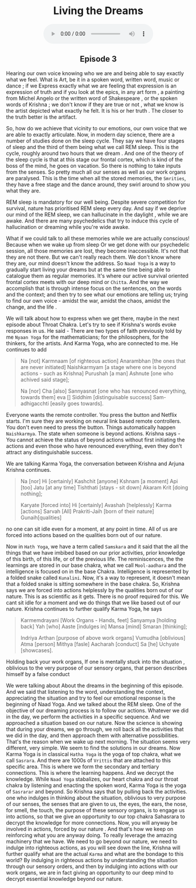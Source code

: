 <center><h1>Living the Dreams </h1></center>
<center>
<figure>
    <audio
       controls
       src="./livingTheDreams.mp3">
          Your browser does not support the
          <code>audio</code> element.
    </audio>
</figure>
<h2>Episode 3</h2>
</center>

Hearing our own voice knowing who we are and being able to say exactly what we feel.  What is Art, be it in a spoken word,  written word,  music or dance ; if we Express exactly what we are feeling that expression is an expression of truth and if you look at the epics,  in any art form , a  painting from Michel Angelo or the written word of Shakespeare , or the spoken words of Krishna ; we don't know if they are true or not , what we know is the artist depicted what exactly he felt.   It is his or her truth . The closer to the truth better is the artifact. 

So, how do we achieve that vicinity to our emotions,  our own voice that we are able to exactly articulate. Now, in modern day science, there are a number of studies done on the sleep cycle. They say we have four stages of sleep and the third of them being what we call REM sleep. This is the cycle,  roughly around two hours that we dream . And one of the theory of the sleep cycle is that at this stage our frontal cortex,  which is kind of the boss of the mind, he goes on vacation. So there is nothing to take inputs from the senses. So pretty much all our senses as well as our work organs  are paralysed. This is the time when all the stored memories, the `Smrities`, they have a free stage and the dance around, they swirl around to show you what they are. 

REM sleep is mandatory for our well being. Despite severe competition for survival, nature has prioritised REM sleep every day. And say if we deprive our mind of the REM sleep, we can hallucinate in the daylight , while we are awake. And there are many psychedelics that try to induce this cycle of hallucination or dreaming while you're wide awake.  

What if we could talk to all these memories while we are actually conscious!  Because when we wake up from sleep Or we get done with our psychedelic session, all those memories are lost, they become inaccessible. It's not that they are not there. But we can't really reach them. We don't know where they are, our mind doesn't know the address. So `Naad Yoga` is a  way to gradually start living your dreams but at the same time being able to catalogue them as regular memories. It's where our active survival oriented frontal cortex meets with our deep mind or `Chitta`. And the way we accomplish that is through intense focus on the sentences,  on the words and the context;  and then try to see  what our emotions are telling us;  trying to find our own voice - amidst the war,  amidst the chaos,  amidst the change,  and the life .

We will talk about how to express when we get there,  maybe in the next episode about Throat Chakra.  Let's try to see if Krishna's words evoke responses in us. He said - There are two types of faith previously told by me `Nyaan Yoga` for the mathematicians;  for the philosophers,  for the thinkers, for the artists. And Karma Yoga, who are connected to me. He  continues to add 

>Na [not] Karmnaam [of righteous action] Anarambhan [the ones that are never initiated] Naishkarmyam [a stage where one is beyond actions - such as Krishna] Purushah [a man] Ashnute [one who achived said stage];
>
>Na [nor] Cha [also] Sannyasnat [one who has renounced everything, towards them] eva [] Siddhim [distinguisable success] Sam-adhigacchti [easily goes towards].


Everyone wants the remote controller. You press the button and Netflix starts. I'm sure they are working on neural link based remote controllers. You don't even need to press the button. Things automatically happen `Naishkarmya`. The state when someone is beyond actions. Krishna says - You cannot achieve the status of beyond actions without first initiating the actions and even those who have renounced everything, even they don't attract any distinguishable success. 

We are talking Karma Yoga, the conversation between Krishna and Arjuna Krishna continues. 

>Na [nor] Hi [certainly] Kashchit [anyone] Kshnam [a moment] Api [too] Jatu [at any time] Tishthati [stays - sit down] Akaram Krit [doing nothing];
>
>Karyate [forced into] Hi [certainly] Avashah [helplessly] Karma [actions] Sarvah [All] Prakriti-Jaih [born of their nature] Gunaih[qualities]

 no one can sit idle even for a moment, at any point in time. All of us are forced into actions based on the qualities born out of our nature. 


Now in `Hath Yoga`, we have a term called `Samskara` and it said that the all the things that we have imbibed based on our prior activities, prior knowledge of this birth,  of this life,  or of the previous life. The reminiscences, the the learnings are stored in our base chakra, what we call `Mool-aadhara` and the intelligence is focused on in the base Chakra.  Intelligence is represented by a folded snake called `Kunalini`. Now, it's a way to represent, it doesn't mean that a folded snake is sitting somewhere in the base chakra. So, Krishna says  we are forced into actions helplessly by the qualities born out of our nature. This is as scientific as it gets. There is no proof required for this. We cant sit idle for a moment and we do things that we like based out of our nature. Krishna continues to further qualify Karma Yoga, he says 

>Karmemdrayani [Work Organs - Hands, feet] Sanyamya [holding back] Yah [who] Aaste [indulges in] Mansa [mind] Smaran [thinking];
>
>Indriya Arthan [purpose of above work organs] Vumudha [oblivious] Atma [person] Mithya [fasle] Aacharah [conduct] Sa [he] Uchyate [showcases]. 


Holding back your work organs, If one is  mentally stuck into the situation ,  oblivious to the very purpose of our sensory organs,  that person describes himself by a false conduct 

We were talking about About the dreams in the beginning of this episode. And we said that listening to the word, understanding the context, appreciating the situation and try to feel our emotional response is the beginning of Naad Yoga. And we talked about the REM sleep. One of the objective of our dreaming process is to follow our actions. Whatever we did in the day, we perform the activities in a specific sequence. And we approached a situation based on our nature. Now the science is showing that during your dreams, we go through, we roll back all the activities that we did in the day, and then approach them with alternative possibilities. That's the reason when we wake up next morning. The situation seems very different, very simple. We seem to find the solutions in our dreams. Now Karma Yoga is in classical `Hatha Yoga` is the yoga of top chakra, what we call `Sasrara`. And there are 1000s of `Vrittis` that are attached to this specific area. This is where we form the secondary and tertiary connections. This is where the learning happens. And we decrypt the knowledge. While `Naad Yoga` stabalizes, our heart chakra and our throat chakra by listening and enacting the spoken word, Karma Yoga is the yoga of `Sasrarar` and beyond. So Krishna says that  by pulling back the activities. one who indulges in thinking about the situation, oblivious to very purpose of our senses, the senses that are given to us, the eyes, the ears, the nose, for smell, the touch, the purpose of these sensory organs, is to engage us into actions, so that we give an opportunity to our top chakra Sahasrara to decrypt the knowledge for more connections. Now, you will anyway be involved in actions, forced  by our nature . And that's how we keep on reinforcing what you are anyway doing. To really leverage the amazing machinery that we have. We need to go beyond our nature, we need to indulge into righteous actions, as you will see down the line, Krishna  will further qualify what are the actual `Karma` and what are the bondage to this world? By indulging in righteous actions by understanding the situation through our sensory orders, and then by indulging into actions with our work organs, we are in fact giving an opportunity to our deep mind to decrypt essential knowledge beyond our nature.
